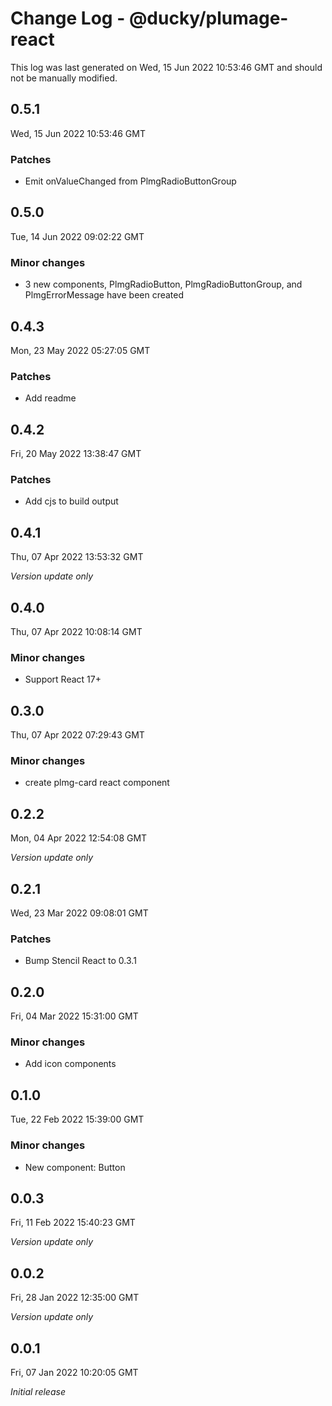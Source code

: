 # Change Log - @ducky/plumage-react

This log was last generated on Wed, 15 Jun 2022 10:53:46 GMT and should not be manually modified.

## 0.5.1
Wed, 15 Jun 2022 10:53:46 GMT

### Patches

- Emit onValueChanged from PlmgRadioButtonGroup

## 0.5.0
Tue, 14 Jun 2022 09:02:22 GMT

### Minor changes

- 3 new components, PlmgRadioButton, PlmgRadioButtonGroup, and PlmgErrorMessage have been created

## 0.4.3
Mon, 23 May 2022 05:27:05 GMT

### Patches

- Add readme

## 0.4.2
Fri, 20 May 2022 13:38:47 GMT

### Patches

- Add cjs to build output

## 0.4.1
Thu, 07 Apr 2022 13:53:32 GMT

_Version update only_

## 0.4.0
Thu, 07 Apr 2022 10:08:14 GMT

### Minor changes

- Support React 17+

## 0.3.0
Thu, 07 Apr 2022 07:29:43 GMT

### Minor changes

- create plmg-card react component

## 0.2.2
Mon, 04 Apr 2022 12:54:08 GMT

_Version update only_

## 0.2.1
Wed, 23 Mar 2022 09:08:01 GMT

### Patches

- Bump Stencil React to 0.3.1

## 0.2.0
Fri, 04 Mar 2022 15:31:00 GMT

### Minor changes

- Add icon components

## 0.1.0
Tue, 22 Feb 2022 15:39:00 GMT

### Minor changes

- New component: Button

## 0.0.3
Fri, 11 Feb 2022 15:40:23 GMT

_Version update only_

## 0.0.2
Fri, 28 Jan 2022 12:35:00 GMT

_Version update only_

## 0.0.1
Fri, 07 Jan 2022 10:20:05 GMT

_Initial release_

